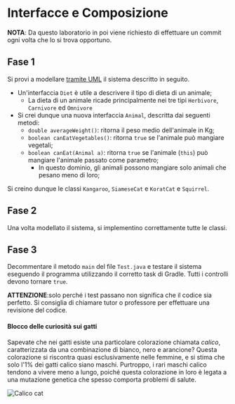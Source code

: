 # Interfacce e Composizione

**NOTA**: Da questo laboratorio in poi viene richiesto di effettuare un commit ogni volta che lo si trova opportuno.

## Fase 1

Si provi a modellare [tramite UML](https://unibo-lptsi-pss.github.io/08-interfaces/#/13) il sistema descritto in seguito.

- Un'interfaccia `Diet` è utile a descrivere il tipo di dieta di un animale;
    - La dieta di un animale ricade principalmente nei tre tipi `Herbivore`, `Carnivore` ed `Omnivore`
- Si crei dunque una nuova interfaccia `Animal`, descritta dai seguenti metodi:
    - `double averageWeight()`: ritorna il peso medio dell'animale in Kg;
    - `boolean canEatVegetables()`: ritorna `true` se l'animale può mangiare vegetali;
    - `boolean canEat(Animal a)`: ritorna `true` se l'animale (`this`) può mangiare l'animale passato come parametro;
      - In questo dominio, gli animali possono mangiare solo animali che pesano meno di loro;

Si creino dunque le classi `Kangaroo`, `SiameseCat` e `KoratCat` e `Squirrel`.

## Fase 2

Una volta modellato il sistema, si implementino correttamente tutte le classi.

## Fase 3

Decommentare il metodo `main` del file `Test.java` e testare il sistema eseguendo il programma utilizzando il corretto task di Gradle.
Tutti i controlli devono tornare `true`.

__ATTENZIONE__:solo perché i test passano non significa che il codice sia perfetto.
Si consiglia di chiamare tutor o professore per effettuare una revisione del codice.

#### Blocco delle curiosità sui gatti
Sapevate che nei gatti esiste una particolare colorazione chiamata *calico*,
caratterizzata da una combinazione di bianco, nero e arancione?
Questa colorazione si riscontra quasi esclusivamente nelle femmine,
e si stima che solo l'1% dei gatti calico siano maschi.
Purtroppo, i rari maschi calico tendono a vivere meno a lungo,
poiché questa colorazione in loro è legata a una mutazione genetica che spesso comporta problemi di salute.

![Calico cat](https://upload.wikimedia.org/wikipedia/commons/thumb/9/94/British_shorthair_with_calico_coat_%281%29.jpg/2560px-British_shorthair_with_calico_coat_%281%29.jpg)